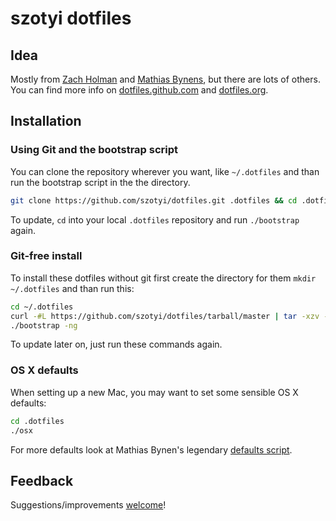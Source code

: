 # szotyi dotfiles

## Idea

Mostly from [Zach Holman](https://github.com/holman/dotfiles) and [Mathias Bynens](https://github.com/mathiasbynens/dotfiles), but there are lots of others. You can find more info on [dotfiles.github.com](http://dotfiles.github.com) and [dotfiles.org](http://dotfiles.org).

## Installation

### Using Git and the bootstrap script
      
You can clone the repository wherever you want, like `~/.dotfiles` and than run the bootstrap script in the the directory.
    
```bash
git clone https://github.com/szotyi/dotfiles.git .dotfiles && cd .dotfiles && ./bootstrap
```
  
To update, `cd` into your local `.dotfiles` repository and run `./bootstrap` again.

### Git-free install
  
To install these dotfiles without git first create the directory for them `mkdir ~/.dotfiles` and than run this:
  
```bash
cd ~/.dotfiles
curl -#L https://github.com/szotyi/dotfiles/tarball/master | tar -xzv --strip-components 1 --exclude={README.md}
./bootstrap -ng
```

To update later on, just run these commands again.

### OS X defaults

When setting up a new Mac, you may want to set some sensible OS X defaults:

```bash
cd .dotfiles
./osx
```

For more defaults look at Mathias Bynen's legendary [defaults script](https://github.com/mathiasbynens/dotfiles/blob/master/.osx).

## Feedback

Suggestions/improvements [welcome](https://github.com/szotyi/dotfiles/issues)!
